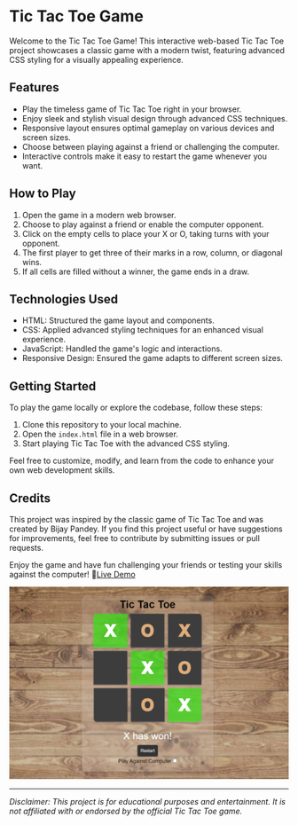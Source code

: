 # Tic Tac Toe Game

Welcome to the Tic Tac Toe Game! This interactive web-based Tic Tac Toe project showcases a classic game with a modern twist, featuring advanced CSS styling for a visually appealing experience.

## Features

- Play the timeless game of Tic Tac Toe right in your browser.
- Enjoy sleek and stylish visual design through advanced CSS techniques.
- Responsive layout ensures optimal gameplay on various devices and screen sizes.
- Choose between playing against a friend or challenging the computer.
- Interactive controls make it easy to restart the game whenever you want.

## How to Play

1. Open the game in a modern web browser.
2. Choose to play against a friend or enable the computer opponent.
3. Click on the empty cells to place your X or O, taking turns with your opponent.
4. The first player to get three of their marks in a row, column, or diagonal wins.
5. If all cells are filled without a winner, the game ends in a draw.

## Technologies Used

- HTML: Structured the game layout and components.
- CSS: Applied advanced styling techniques for an enhanced visual experience.
- JavaScript: Handled the game's logic and interactions.
- Responsive Design: Ensured the game adapts to different screen sizes.
  
## Getting Started

To play the game locally or explore the codebase, follow these steps:

1. Clone this repository to your local machine.
2. Open the `index.html` file in a web browser.
3. Start playing Tic Tac Toe with the advanced CSS styling.

Feel free to customize, modify, and learn from the code to enhance your own web development skills.

## Credits

This project was inspired by the classic game of Tic Tac Toe and was created by Bijay Pandey. If you find this project useful or have suggestions for improvements, feel free to contribute by submitting issues or pull requests.

Enjoy the game and have fun challenging your friends or testing your skills against the computer!
🚀[Live Demo](https://tictactoe-cognisolver.netlify.app/)


![Tic Tac Toe Screenshot](screenshot.png)

---

*Disclaimer: This project is for educational purposes and entertainment. It is not affiliated with or endorsed by the official Tic Tac Toe game.*
